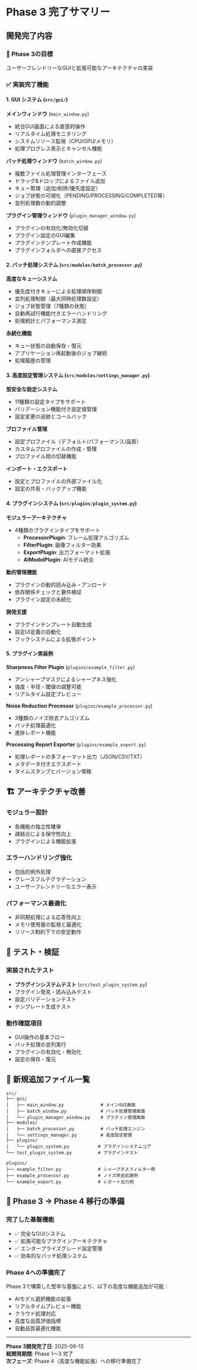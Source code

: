 # Phase 3 完了サマリー

## 開発完了内容

### 🎯 Phase 3の目標
ユーザーフレンドリーなGUIと拡張可能なアーキテクチャの実装

### ✅ 実装完了機能

#### 1. GUI システム (`src/gui/`)

**メインウィンドウ** (`main_window.py`)
- 統合GUI画面による直感的操作
- リアルタイム処理モニタリング
- システムリソース監視（CPU/GPU/メモリ）
- 処理プログレス表示とキャンセル機能

**バッチ処理ウィンドウ** (`batch_window.py`) 
- 複数ファイル処理管理インターフェース
- ドラッグ&ドロップによるファイル追加
- キュー管理（追加/削除/優先度設定）
- ジョブ状態の可視化（PENDING/PROCESSING/COMPLETED等）
- 並列処理数の動的調整

**プラグイン管理ウィンドウ** (`plugin_manager_window.py`)
- プラグインの有効化/無効化切替
- プラグイン設定のGUI編集
- プラグインテンプレート作成機能
- プラグインフォルダへの直接アクセス

#### 2. バッチ処理システム (`src/modules/batch_processor.py`)

**高度なキューシステム**
- 優先度付きキューによる処理順序制御
- 並列処理制御（最大同時処理数設定）
- ジョブ状態管理（7種類の状態）
- 自動再試行機能付きエラーハンドリング
- 処理統計とパフォーマンス測定

**永続化機能**
- キュー状態の自動保存・復元
- アプリケーション再起動後のジョブ継続
- 処理履歴の管理

#### 3. 高度設定管理システム (`src/modules/settings_manager.py`)

**型安全な設定システム**
- 11種類の設定タイプをサポート
- バリデーション機能付き設定値管理
- 設定変更の追跡とコールバック

**プロファイル管理**
- 設定プロファイル（デフォルト/パフォーマンス/品質）
- カスタムプロファイルの作成・管理
- プロファイル間の切替機能

**インポート・エクスポート**
- 設定とプロファイルの外部ファイル化
- 設定の共有・バックアップ機能

#### 4. プラグインシステム (`src/plugins/plugin_system.py`)

**モジュラーアーキテクチャ**
- 4種類のプラグインタイプをサポート
  - **ProcessorPlugin**: フレーム処理アルゴリズム
  - **FilterPlugin**: 画像フィルター効果
  - **ExportPlugin**: 出力フォーマット拡張
  - **AIModelPlugin**: AIモデル統合

**動的管理機能**
- プラグインの動的読み込み・アンロード
- 依存関係チェックと要件検証
- プラグイン設定の永続化

**開発支援**
- プラグインテンプレート自動生成
- 設定UI定義の自動化
- フックシステムによる拡張ポイント

#### 5. プラグイン実装例

**Sharpness Filter Plugin** (`plugins/example_filter.py`)
- アンシャープマスクによるシャープネス強化
- 強度・半径・閾値の調整可能
- リアルタイム設定プレビュー

**Noise Reduction Processor** (`plugins/example_processor.py`)
- 3種類のノイズ除去アルゴリズム
- バッチ処理最適化
- 進捗レポート機能

**Processing Report Exporter** (`plugins/example_export.py`)
- 処理レポートの多フォーマット出力（JSON/CSV/TXT）
- メタデータ付きエクスポート
- タイムスタンプとバージョン情報

## 🏗️ アーキテクチャ改善

### モジュラー設計
- 各機能の独立性確保
- 疎結合による保守性向上
- プラグインによる機能拡張

### エラーハンドリング強化
- 包括的例外処理
- グレースフルデグラデーション
- ユーザーフレンドリーなエラー表示

### パフォーマンス最適化
- 非同期処理による応答性向上
- メモリ使用量の監視と最適化
- リソース制約下での安定動作

## 🧪 テスト・検証

### 実装されたテスト
- **プラグインシステムテスト** (`src/test_plugin_system.py`)
- プラグイン発見・読み込みテスト
- 設定バリデーションテスト
- テンプレート生成テスト

### 動作確認項目
- GUI操作の基本フロー
- バッチ処理の並列実行
- プラグインの有効化・無効化
- 設定の保存・復元

## 📁 新規追加ファイル一覧

```
src/
├── gui/
│   ├── main_window.py              # メインGUI画面
│   ├── batch_window.py             # バッチ処理管理画面
│   └── plugin_manager_window.py    # プラグイン管理画面
├── modules/
│   ├── batch_processor.py          # バッチ処理エンジン
│   └── settings_manager.py         # 高度設定管理
├── plugins/
│   └── plugin_system.py           # プラグインシステムコア
└── test_plugin_system.py          # プラグインテスト

plugins/
├── example_filter.py              # シャープネスフィルター例
├── example_processor.py           # ノイズ除去処理例
└── example_export.py              # レポート出力例
```

## 🔄 Phase 3 → Phase 4 移行の準備

### 完了した基盤機能
- ✅ 完全なGUIシステム
- ✅ 拡張可能なプラグインアーキテクチャ
- ✅ エンタープライズグレード設定管理
- ✅ 効率的なバッチ処理システム

### Phase 4への準備完了
Phase 3で構築した堅牢な基盤により、以下の高度な機能追加が可能：
- AIモデル選択機能の拡張
- リアルタイムプレビュー機能
- クラウド処理対応
- 高度な品質評価指標
- 自動品質最適化機能

---

**Phase 3開発完了日**: 2025-08-13  
**総開発期間**: Phase 1〜3 完了  
**次フェーズ**: Phase 4（高度な機能拡張）への移行準備完了